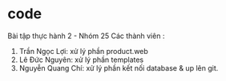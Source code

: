 # code
Bài tập thực hành 2 - Nhóm 25
Các thành viên :
1. Trần Ngọc Lợi: xử lý phần product.web
2. Lê Đức Nguyên: xử lý phần templates
3. Nguyễn Quang Chí: xử lý phần kết nối database & up lên git.
